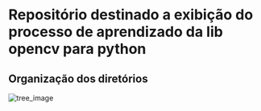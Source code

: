 # Repositório destinado a exibição do processo de aprendizado da lib opencv para python

## Organização dos diretórios

![tree_image]('./docs/tree_.png' "Title")



